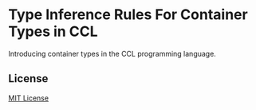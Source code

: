 # Type Inference Rules For Container Types in CCL

Introducing container types in the CCL programming language.

## License

[MIT License](LICENSE)
